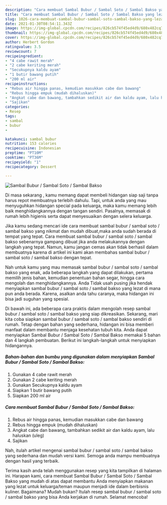 ```yaml
---
description: "Cara membuat Sambal Bubur / Sambal Soto / Sambal Bakso yang lezat dan Mudah Dibuat"
title: "Cara membuat Sambal Bubur / Sambal Soto / Sambal Bakso yang lezat dan Mudah Dibuat"
slug: 1026-cara-membuat-sambal-bubur-sambal-soto-sambal-bakso-yang-lezat-dan-mudah-dibuat
date: 2021-01-30T08:54:11.343Z
image: https://img-global.cpcdn.com/recipes/826cb574f45ed4d9/680x482cq70/sambal-bubur-sambal-soto-sambal-bakso-foto-resep-utama.jpg
thumbnail: https://img-global.cpcdn.com/recipes/826cb574f45ed4d9/680x482cq70/sambal-bubur-sambal-soto-sambal-bakso-foto-resep-utama.jpg
cover: https://img-global.cpcdn.com/recipes/826cb574f45ed4d9/680x482cq70/sambal-bubur-sambal-soto-sambal-bakso-foto-resep-utama.jpg
author: Herbert Gordon
ratingvalue: 3.5
reviewcount: 7
recipeingredient:
- "4 cabe rawit merah"
- "2 cabe keriting merah"
- "Secukupnya kaldu ayam"
- "1 butir bawang putih"
- "200 ml air"
recipeinstructions:
- "Rebus air hingga panas, kemudian masukkan cabe dan bawang"
- "Rebus hingga empuk (mudah dihaluskan)"
- "Angkat cabe dan bawang, tambahkan sedikit air dan kaldu ayam, lalu haluskan (uleg)"
- "Sajikan"
categories:
- Resep
tags:
- sambal
- bubur
- 

katakunci: sambal bubur  
nutrition: 153 calories
recipecuisine: Indonesian
preptime: "PT10M"
cooktime: "PT36M"
recipeyield: "1"
recipecategory: Dessert

---
```



![Sambal Bubur / Sambal Soto / Sambal Bakso](https://img-global.cpcdn.com/recipes/826cb574f45ed4d9/680x482cq70/sambal-bubur-sambal-soto-sambal-bakso-foto-resep-utama.jpg)

Di masa  sekarang , kamu memang dapat membeli hidangan siap saji tanpa harus repot membuatnya terlebih dahulu. Tapi, untuk anda yang mau menyuguhkan hidangan special pada keluarga, maka kamu memang lebih baik menghidangkannya dengan tangan sendiri. Pasalnya, memasak di rumah lebih higienis serta dapat menyesuaikan dengan selera keluarga.

Jika kamu sedang mencari ide cara membuat sambal bubur / sambal soto / sambal bakso yang nikmat dan mudah dibuat,maka anda sudah berada di tempat yang tepat. Cara membuat sambal bubur / sambal soto / sambal bakso  sebenarnya gampang dibuat jika anda melakukannya dengan langkah yang tepat. Namun, kamu jangan cemas akan tidak berhasil dalam membuatnya 
karena di artikel ini kami akan membahas sambal bubur / sambal soto / sambal bakso dengan tepat.  



Nah untuk kamu yang mau memasak sambal bubur / sambal soto / sambal bakso yang enak, ada beberapa langkah yang dapat dilakukan, pertama memilih jenis bahan, kemudian penentuan bahan segar, hingga cara mengolah dan menghidangkannya. Anda Tidak usah pusing jika hendak menyiapkan sambal bubur / sambal soto / sambal bakso yang lezat di mana pun anda berada. Karena, asalkan anda  tahu caranya, maka hidangan ini bisa jadi suguhan yang spesial.

Di bawah ini, ada beberapa cara praktis  dalam mengolah resep sambal bubur / sambal soto / sambal bakso yang siap dikreasikan. Sekarang, mari kita coba siapkan sambal bubur / sambal soto / sambal bakso sendiri di rumah. Tetap dengan bahan yang sederhana, hidangan ini bisa memberi manfaat dalam membantu menjaga kesehatan tubuh kita. Anda dapat menyiapkan Sambal Bubur / Sambal Soto / Sambal Bakso memakai 5 bahan dan 4 langkah pembuatan. Berikut ini langkah-langkah untuk menyiapkan hidangannya.

<!--inarticleads1-->

##### Bahan-bahan dan bumbu yang digunakan dalam menyiapkan Sambal Bubur / Sambal Soto / Sambal Bakso:

1. Gunakan 4 cabe rawit merah
1. Gunakan 2 cabe keriting merah
1. Gunakan Secukupnya kaldu ayam
1. Siapkan 1 butir bawang putih
1. Siapkan 200 ml air




<!--inarticleads2-->

##### Cara membuat Sambal Bubur / Sambal Soto / Sambal Bakso:

1. Rebus air hingga panas, kemudian masukkan cabe dan bawang
1. Rebus hingga empuk (mudah dihaluskan)
1. Angkat cabe dan bawang, tambahkan sedikit air dan kaldu ayam, lalu haluskan (uleg)
1. Sajikan




Nah, itulah artikel mengenai  sambal bubur / sambal soto / sambal bakso  yang sederhana dan mudah versi kami. Semoga anda mampu membuatnya dengan hasil yang terbaik. 

Terima kasih anda telah menggunakan resep yang kita tampilkan di halaman ini. Harapan kami, cara membuat  Sambal Bubur / Sambal Soto / Sambal Bakso yang mudah di atas dapat membantu Anda menyiapkan makanan yang lezat untuk keluarga/teman maupun menjadi ide dalam berbisnis kuliner. Bagaimana? Mudah bukan? Itulah resep sambal bubur / sambal soto / sambal bakso yang bisa Anda kerjakan di rumah. Selamat mencoba!


